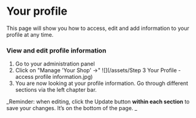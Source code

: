 # Your profile


This page will show you how to access, edit and add information to your profile at any time. 

### View and edit profile information
1. Go to your administration panel
2. Click on "Manage 'Your Shop' ->"
![](/assets/Step 3 Your Profile - access profile information.jpg)
3. You are now looking at your profile information. Go through different sections via the left chapter bar. 

_Reminder: when editing, click the Update button **within each section** to save your changes. It’s on the bottom of the page. _
